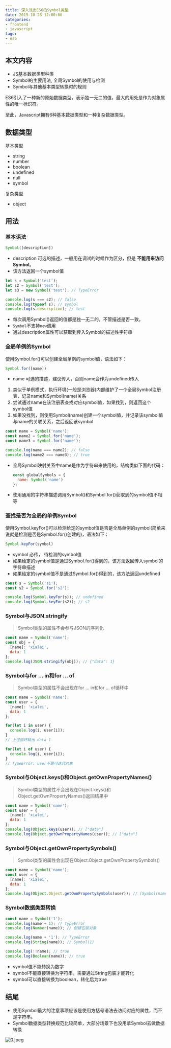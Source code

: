 ```yaml
---
title: 深入浅出ES6的Symbol类型
date: 2019-10-28 12:00:00
categories:
- frontend
- javascript
tags:
- es6
---
```


## 本文内容

+ JS基本数据类型种类
+ Symbol的主要用法, 全局Symbol的使用与检测
+ Symbol与其他基本类型转换时的规则



ES6引入了一种新的原始数据类型，表示独一无二的值，最大的用处是作为对象属性的唯一标识符。

至此，Javascript拥有6种基本数据类型和一种复杂数据类型。

## 数据类型

基本类型

+ string
+ number
+ boolean
+ undefined
+ null
+ symbol

复杂类型

+ object

## 用法

### 基本语法

```js
Symbol([description])
```

+ description 可选的描述，一般用在调试的时候作为区分，但是 **不能用来访问Symbol**。
+ 该方法返回一个symbol值

```js
let s = Symbol('test');
let s2 = Symbol('test');
let s3 = new Symbol('test'); // TypeError

console.log(s === s2); // false
console.log(typeof s); // symbol
console.log(s.description); // test
```

+ 每次调用Symbol()返回的值都是独一无二的，不管描述是否一致。
+ `Symbol`不支持`new`调用
+ 通过description属性可以获取到传入Symbol的描述性字符串

### 全局单例的Symbol

使用Symbol.for()可以创建全局单例的symbol值，语法如下：

```js
Symbol.for([name])
```

+ name 可选的描述，建议传入，否则name会作为undefined传入

1. 类似于单例模式，执行环境(一般是浏览器)内部维护了一个全局Symbol注册表，记录name和Symbol(name)关系
2. 尝试通过name在该注册表查找对应symbol值，如果找到，则返回这个symbol值
3. 如果没找到，则使用Symbol(name)创建一个symbol值，并记录该symbol值与name的关联关系，之后返回该symbol

```js
const name = Symbol('name');
const name2 = Symbol.for('name');
const name3 = Symbol.for('name');

console.log(name === name2); // false
console.log(name2 === name3); // true
```

+ 全局Symbol映射关系中name是作为字符串来使用的，结构类似下面的代码：

  ```js
  const globalSymbols = {
    name: Symbol('name')
  };
  ```

+ 使用通用的字符串描述调用Symbol()和Symbol.for()获取到的symbol值不相等

### 查找是否为全局的单例Symbol

使用Symbol.keyFor()可以检测给定的symbol值是否是全局单例的symbol(简单来说就是检测是否是Symbol.for()创建的)，语法如下：

```js
Symbol.keyFor(symbol)
```

+ symbol 必传， 待检测的symbol值
+ 如果给定的symbol值是通过Symbol.for()得到的，该方法返回传入symbol的字符串描述
+ 如果给定的symbol值不是通过Symbol.for()得到的，该方法返回undefined

```js
const s = Symbol('s1');
const s2 = Symbol.for('s2');

console.log(Symbol.keyFor(s)); // undefined
console.log(Symbol.keyFor(s2)); // s2
```

### Symbol与JSON.stringify

> Symbol类型的属性不会参与JSON的序列化

```js
const name = Symbol('name');
const obj = {
  [name]: 'xialei',
  data: 1
};
console.log(JSON.stringify(obj)); // {"data": 1}
```

### Symbol与for ... in和for ... of

> Symbol类型的属性不会出现在for ... in和for ... of循环中

```js
const name = Symbol('name');
const user = {
  [name]: 'xialei',
  data: 1
};

for(let i in user) {
  console.log(i, user[i]);
}
// 上述循环输出 data 1

for(let i of user) {
  console.log(i, user[i]);
}
// TypeError: user不是可迭代对象
```

### Symbol与Object.keys()和Object.getOwnPropertyNames()

> Symbol类型的属性不会出现在Object.keys()和Object.getOwnPropertyNames()返回结果中

```js
const name = Symbol('name');
const user = {
  [name]: 'xialei',
  data: 1
};
console.log(Object.keys(user)); // ["data"]
console.log(Object.getOwnPropertyNames(user)); // ["data"]
```

### Symbol与Object.getOwnPropertySymbols()

> Symbol类型的属性会出现在Object.Object.getOwnPropertySymbols()

```js
const name = Symbol('name');
const user = {
  [name]: 'xialei',
  data: 1
};
console.log(Object.Object.getOwnPropertySymbols(user)); // [Symbol(name)]
```

### Symbol数据类型转换

```js
const name = Symbol('1');
console.log(name + 1); // TypeError
console.log(Number(name)); // 创建包装对象

console.log(name + '1'); // TypeError
console.log(String(name)); // Symbol(1)

console.log(!!name); // true
console.log(Boolean(name)); // true
```

+ symbol值不能转换为数字
+ symbol不能直接转换为字符串，需要通过String包装才能转化
+ symbol可以直接转换为boolean，转化后为true

## 结尾

+ 使用Symbol最大的注意事项应该是使用方括号语法去访问对应的属性，而不是字符串。
+ Symbol数据类型转换规范比较简单，大部分场景下也没用拿Symbol去做数据转换

![0.jpeg](https://static.ddhigh.com/blog/2019-10-22-102654.jpg)